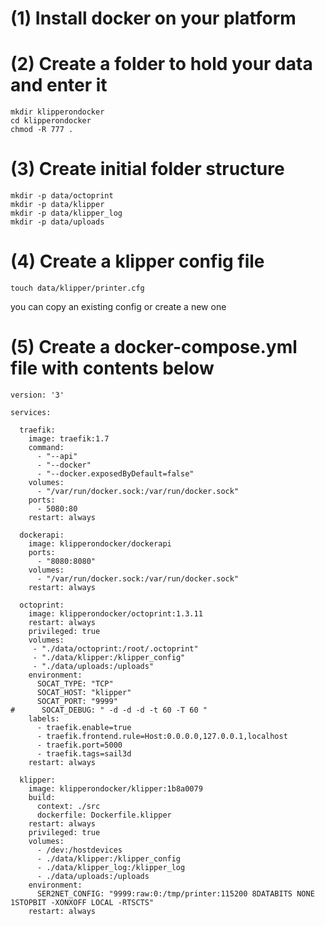 # (1) Install docker on your platform


# (2) Create a folder to hold your data and enter it

```
mkdir klipperondocker
cd klipperondocker
chmod -R 777 .
```


# (3) Create initial folder structure

```
mkdir -p data/octoprint
mkdir -p data/klipper
mkdir -p data/klipper_log
mkdir -p data/uploads
```

# (4) Create a klipper config file
```
touch data/klipper/printer.cfg
```
you can copy an existing config or create a new one


# (5) Create a docker-compose.yml file with contents below
```
version: '3'

services:

  traefik:
    image: traefik:1.7
    command: 
      - "--api"
      - "--docker"
      - "--docker.exposedByDefault=false"
    volumes:
      - "/var/run/docker.sock:/var/run/docker.sock"
    ports:
      - 5080:80
    restart: always

  dockerapi:
    image: klipperondocker/dockerapi
    ports:
      - "8080:8080"
    volumes:
      - "/var/run/docker.sock:/var/run/docker.sock"
    restart: always

  octoprint:
    image: klipperondocker/octoprint:1.3.11
    restart: always
    privileged: true
    volumes:
     - "./data/octoprint:/root/.octoprint"
     - "./data/klipper:/klipper_config"
     - "./data/uploads:/uploads"
    environment:
      SOCAT_TYPE: "TCP"
      SOCAT_HOST: "klipper"
      SOCAT_PORT: "9999"
#      SOCAT_DEBUG: " -d -d -d -t 60 -T 60 "
    labels:
      - traefik.enable=true
      - traefik.frontend.rule=Host:0.0.0.0,127.0.0.1,localhost
      - traefik.port=5000
      - traefik.tags=sail3d
    restart: always

  klipper:
    image: klipperondocker/klipper:1b8a0079
    build: 
      context: ./src
      dockerfile: Dockerfile.klipper
    restart: always
    privileged: true
    volumes:
      - /dev:/hostdevices
      - ./data/klipper:/klipper_config
      - ./data/klipper_log:/klipper_log
      - ./data/uploads:/uploads
    environment:
      SER2NET_CONFIG: "9999:raw:0:/tmp/printer:115200 8DATABITS NONE 1STOPBIT -XONXOFF LOCAL -RTSCTS"
    restart: always
```
